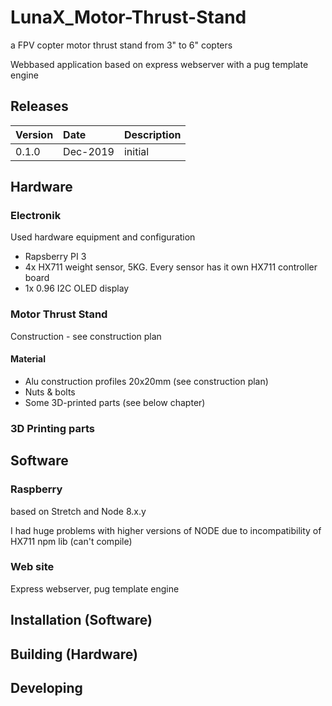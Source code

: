 # LunaX_Motor-Thrust-Stand
a FPV copter motor thrust stand from 3" to 6" copters

Webbased application based on express webserver with a pug template engine

## Releases

| Version | Date | Description |
| :----- | :----------| :------------------------------ |
| 0.1.0 | Dec-2019 | initial |

## Hardware
### Electronik
Used hardware equipment and configuration
- Rapsberry PI 3
- 4x HX711 weight sensor, 5KG. Every sensor has it own HX711 controller board
- 1x 0.96 I2C OLED display


### Motor Thrust Stand
Construction - see construction plan

#### Material
- Alu construction profiles 20x20mm (see construction plan)
- Nuts & bolts
- Some 3D-printed parts (see below chapter)


### 3D Printing parts
<todo>

## Software
### Raspberry
based on Stretch and Node 8.x.y

I had huge problems with higher versions of NODE due to incompatibility of HX711 npm lib (can't compile)

### Web site
Express webserver, pug template engine


## Installation (Software)
<todo>

## Building (Hardware)
<todo>

## Developing
<todo>